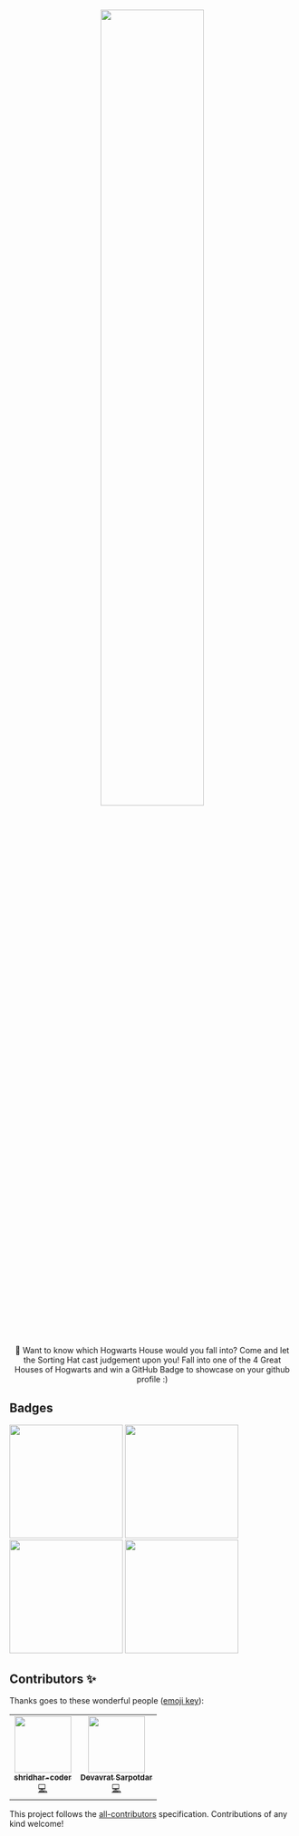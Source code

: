 <h3 align="center"><img src="https://github.com/prafulla-codes/sorting-hat/blob/master/pics/gh_cover.png" width="60%"></h3>

<p align="center">
🧹 Want to know which Hogwarts House would you fall into?
Come and let the Sorting Hat cast judgement upon you! 
Fall into one of the 4 Great Houses of Hogwarts and win a GitHub Badge to showcase on your github profile :)
</p>

## Badges 

<img src="https://github.com/prafulla-codes/sorting-hat/blob/master/pics/gryffindor_badge.gif" width="200px"></img>
<img src="https://github.com/prafulla-codes/sorting-hat/blob/master/pics/slytherin_badge.gif" width="200px"></img>
<img src="https://github.com/prafulla-codes/sorting-hat/blob/master/pics/hufflepuff_badge.gif" width="200px"></img>
<img src="https://github.com/prafulla-codes/sorting-hat/blob/master/pics/ravenclaw_badge.gif" width="200px"></img>

## Contributors ✨

Thanks goes to these wonderful people ([emoji key](https://allcontributors.org/docs/en/emoji-key)):

<!-- ALL-CONTRIBUTORS-LIST:START - Do not remove or modify this section -->
<!-- prettier-ignore-start -->
<!-- markdownlint-disable -->
<table>
  <tr>
    <td align="center"><a href="https://github.com/shridhar-coder"><img src="https://avatars.githubusercontent.com/u/59767163?v=4?s=100" width="100px;" alt=""/><br /><sub><b>shridhar-coder</b></sub></a><br /><a href="https://github.com/prafulla-codes/sorting-hat/commits?author=shridhar-coder" title="Code">💻</a></td>
    <td align="center"><a href="https://github.com/Devavrat8492"><img src="https://avatars.githubusercontent.com/u/74722351?v=4?s=100" width="100px;" alt=""/><br /><sub><b>Devavrat Sarpotdar</b></sub></a><br /><a href="https://github.com/prafulla-codes/sorting-hat/commits?author=Devavrat8492" title="Code">💻</a></td>
  </tr>
</table>

<!-- markdownlint-restore -->
<!-- prettier-ignore-end -->

<!-- ALL-CONTRIBUTORS-LIST:END -->

This project follows the [all-contributors](https://github.com/all-contributors/all-contributors) specification. Contributions of any kind welcome!

